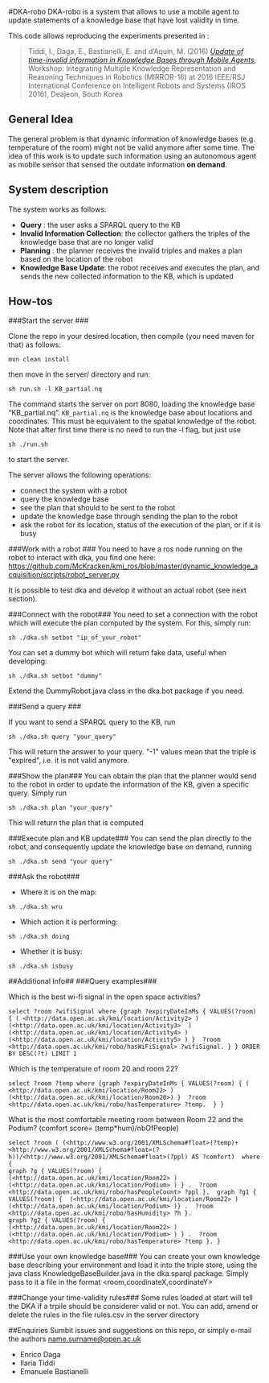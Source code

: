 #DKA-robo
DKA-robo is a system that allows to use a mobile agent to update statements of a knowledge base that have lost validity in time.

This code allows reproducing the experiments presented in : 
> Tiddi, I., Daga, E., Bastianelli, E. and d’Aquin, M. (2016) [*Update of time-invalid information in Knowledge Bases through Mobile Agents*](http://aass.oru.se/Agora/MIRROR-2016/papers/MIRROR16_paper_2.pdf), Workshop: Integrating Multiple Knowledge Representation and Reasoning Techniques in Robotics (MIRROR-16) at 2016 IEEE/RSJ International Conference on Intelligent Robots and Systems (IROS 2016), Deajeon, South Korea  


## General Idea ##
The general problem is that dynamic information of knowledge bases (e.g. temperature of the room) might not be valid anymore after some time. The idea of this work is to update such information using an autonomous agent as mobile sensor that sensed the outdate information **on demand**.

## System description ##
The system works as follows:
- **Query** : the user asks a SPARQL query to the KB 
- **Invalid Information Collection**: the collector gathers the triples of the knowledge base that are no longer valid 
- **Planning** : the planner receives the invalid triples and makes a plan based on the location of the robot
- **Knowledge Base Update**: the robot receives and executes the plan, and sends the new collected information to the KB, which is updated

## How-tos ##

###Start the server ###

Clone the repo in your desired location, then compile (you need maven for that) as follows:

```
mvn clean install
```
then move in the server/ directory and run:
```
sh run.sh -l KB_partial.nq
```

The command starts the server on port 8080, loading the knowledge base “KB_partial.nq”. 
`KB_partial.nq` is the knowledge base about locations and coordinates. This must be equivalent to the spatial knowledge of the robot.
Note that after first time there is no need to run the -l flag, but just use 
```
sh ./run.sh 
```
to start the server. 

The server allows the following operations:
- connect the system with a robot
- query the knowledge base
- see the plan that should to be sent to the robot
- update the knowledge base through sending the plan to the robot
- ask the robot for its location, status of the execution of the plan, or if it is busy

###Work with a robot ###
You need to have a ros node running on the robot to interact with dka, you find one here: https://github.com/McKracken/kmi_ros/blob/master/dynamic_knowledge_acquisition/scripts/robot_server.py

It is possible to test dka and develop it without an actual robot (see next section).

###Connect with the robot###
You need to set a connection with the robot which will execute the plan computed by the system.
For this, simply run:
```
sh ./dka.sh setbot "ip_of_your_robot"
```
You can set a dummy bot which will return fake data, useful when developing: 
```
sh ./dka.sh setbot "dummy"
```
Extend the DummyRobot.java class in the dka.bot package if you need.

###Send a query ###

If you want to send a SPARQL query to the KB, run
```
sh ./dka.sh query "your_query"
```
This will return the answer to your query. "-1" values mean that the triple is "expired", i.e. it is not valid anymore.

###Show the plan###
You can obtain the plan that the planner would send to the robot in order to update the information of the KB, given a specific query. Simply run
```
sh ./dka.sh plan "your_query"
```
This will return the plan that is computed 

###Execute plan and KB update###
You can send the plan directly to the robot, and consequently update the knowledge base on demand, running 
```
sh ./dka.sh send "your query"
```
###Ask the robot###
-  Where it is on the map: 
```
sh ./dka.sh wru
```
-  Which action it is performing:
```
sh ./dka.sh doing
``` 
-  Whether it is busy: 
```
sh ./dka.sh isbusy
```

##Additional Info##
###Query examples###

Which is the best wi-fi signal in the open space activities?
```
select ?room ?wifiSignal where {graph ?expiryDateInMs { VALUES(?room) { ( <http://data.open.ac.uk/kmi/location/Activity2> ) (<http://data.open.ac.uk/kmi/location/Activity3>  )(<http://data.open.ac.uk/kmi/location/Activity4> ) (<http://data.open.ac.uk/kmi/location/Activity5> ) }  ?room <http://data.open.ac.uk/kmi/robo/hasWiFiSignal> ?wifiSignal. } } ORDER BY DESC(?t) LIMIT 1
```

Which is the temperature of room 20 and room 22?
```
select ?room ?temp where {graph ?expiryDateInMs { VALUES(?room) { ( <http://data.open.ac.uk/kmi/location/Room22> ) (<http://data.open.ac.uk/kmi/location/Room20>) }  ?room <http://data.open.ac.uk/kmi/robo/hasTemperature> ?temp.  } }
```
What is the most comfortable meeting room between Room 22 and the Podium? (comfort score= (temp*hum)/nbOfPeople) 
```
select ?room ( (<http://www.w3.org/2001/XMLSchema#float>(?temp)+<http://www.w3.org/2001/XMLSchema#float>(?h))/<http://www.w3.org/2001/XMLSchema#float>(?ppl) AS ?comfort)  where {
graph ?g { VALUES(?room) {  (<http://data.open.ac.uk/kmi/location/Room22> ) (<http://data.open.ac.uk/kmi/location/Podium> ) } .  ?room <http://data.open.ac.uk/kmi/robo/hasPeopleCount> ?ppl }.  graph ?g1 { VALUES(?room) {  (<http://data.open.ac.uk/kmi/location/Room22> ) (<http://data.open.ac.uk/kmi/location/Podium> )} .  ?room <http://data.open.ac.uk/kmi/robo/hasHumidity> ?h }.
graph ?g2 { VALUES(?room) {  (<http://data.open.ac.uk/kmi/location/Room22> ) (<http://data.open.ac.uk/kmi/location/Podium> ) } .  ?room <http://data.open.ac.uk/kmi/robo/hasTemperature> ?temp }. }
```

###Use your own knowledge base###
You can create your own knowledge base describing your environment and load it into the triple store, using the java class KnowledgeBaseBuilder.java in the dka.sparql package. Simply pass to it a file in the format  <room,coordinateX,coordinateY>

###Change your time-validity rules###
Some rules loaded at start will tell the DKA if a trpile should be considerer valid or not. You can add, amend or delete the rules in the file rules.csv in the server directory

##Enquiries
Sumbit issues and suggestions on this repo, or simply e-mail the authors name.surname@open.ac.uk
- Enrico Daga
- Ilaria Tiddi
- Emanuele Bastianelli

